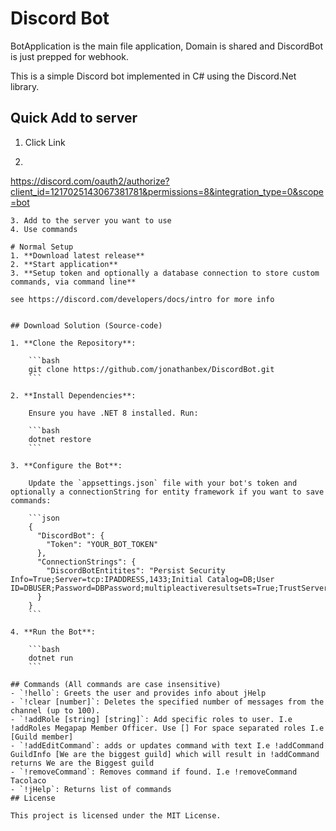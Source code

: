 # Discord Bot

BotApplication is the main file application, Domain is shared and DiscordBot is just prepped for webhook.

This is a simple Discord bot implemented in C# using the Discord.Net library.

## Quick Add to server
1. Click Link
2. ```bash 
https://discord.com/oauth2/authorize?client_id=1217025143067381781&permissions=8&integration_type=0&scope=bot
```
3. Add to the server you want to use
4. Use commands

# Normal Setup
1. **Download latest release**
2. **Start application**
3. **Setup token and optionally a database connection to store custom commands, via command line**
   
see https://discord.com/developers/docs/intro for more info


## Download Solution (Source-code)

1. **Clone the Repository**:

    ```bash
    git clone https://github.com/jonathanbex/DiscordBot.git
    ```

2. **Install Dependencies**:

    Ensure you have .NET 8 installed. Run:

    ```bash
    dotnet restore
    ```

3. **Configure the Bot**:

    Update the `appsettings.json` file with your bot's token and optionally a connectionString for entity framework if you want to save commands:

    ```json
    {
      "DiscordBot": {
        "Token": "YOUR_BOT_TOKEN"
      },
      "ConnectionStrings": {
        "DiscordBotEntitites": "Persist Security Info=True;Server=tcp:IPADDRESS,1433;Initial Catalog=DB;User ID=DBUSER;Password=DBPassword;multipleactiveresultsets=True;TrustServerCertificate=True"
      }
    }
    ```

4. **Run the Bot**:

    ```bash
    dotnet run
    ```

## Commands (All commands are case insensitive)
- `!hello`: Greets the user and provides info about jHelp
- `!clear [number]`: Deletes the specified number of messages from the channel (up to 100).
- `!addRole [string] [string]`: Add specific roles to user. I.e !addRoles Megapap Member Officer. Use [] For space separated roles I.e [Guild member]
- `!addEditCommand`: adds or updates command with text I.e !addCommand GuildInfo [We are the biggest guild] which will result in !addCommand returns We are the Biggest guild
- `!removeCommand`: Removes command if found. I.e !removeCommand Tacolaco
- `!jHelp`: Returns list of commands
## License

This project is licensed under the MIT License.
